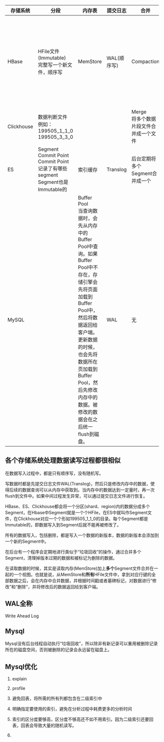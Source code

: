 

| 存储系统   | 分段                                                         | 内存表                                                       | 提交日志    | 合并                                        | 数据块                                                       |
| ---------- | ------------------------------------------------------------ | ------------------------------------------------------------ | ----------- | ------------------------------------------- | ------------------------------------------------------------ |
| HBase      | HFile文件(Immutable)<br />完整写一个新文件，顺序写           | MemStore                                                     | WAL(顺序写) | Compaction                                  | 默认64KB<br />查询时是将整个Block加载到内存<br />数据块会缓存在Block Cache |
| Clickhouse | 数据判断文件<br />例如：199505_1_1_0<br />199505_3_3_0       |                                                              |             | Merge<br />将多个数据片段文件合并成一个文件 |                                                              |
| ES         | Segment<br />Commit Point<br />Commit Point记录了有哪些segment<br />Segment也是Immutable的 | 索引缓存                                                     | Translog    | 后台定期将多个Segment合并成一个             |                                                              |
| MySQL      |                                                              | Buffer Pool<br />当查询数据时，会先从内存中的Buffer Pool中查询。如果Buffer Pool中不存在，存储引擎会先将页面加载到Buffer Pool中，然后将数据返回给客户端。<br />更新数据的时候，也会先将数据所在页加载到Buffer Pool，然后先修改内存中的数据。被修改的数据会在之后统一flush到磁盘。 | WAL         | 无                                          | 页，默认16KB<br />将一整个页面从磁盘读取到内存<br />buffer pool中存储的基本单位是页 |

## 各个存储系统处理数据读写过程都很相似

在数据写入过程中，都是只有顺序写，没有随机写。

写数据时都是先提交日志文件WAL(Translog)，然后只是修改内存中的数据，使得后续的数据查询可以从内存中获取到。当内存中的数据达到一定量时，再一次flush到文件中。如果中间过程发生异常，可以通过提交日志文件进行恢复。

HBase、ES、Clickhouse都会将一个分区(shard、region)内的数据分成多个Segment，在Hbase中Segment就是一个个HFile，在ES中就叫作Segment文件，在Clickhouse对应一个个形如199505_1_1_0的目录。每个Segment都是Immutable的，即数据写入到Segment后就不能再被修改了。

所有的数据写入，包括删除，都是写入一个数据的新版本，数据的新版本会添加到一个新的Segment中。

在后台有一个程序会定期地进行类似于“垃圾回收”的操作，通过合并多个Segment，清理掉版本过期的数据和被标记为删除的数据。

在读取数据的时候，其实是读取内存(MemStore)加上**多个**Segment文件合并在一起的一个视图。也就是说，从MemStore和**所有**HFile文件中，拿到对应行键的全部数据之后，会在内存中合并数据，并根据时间戳或者墓碑标记，对数据进行“修改”和“删除”，并将修改后的数据返回给到客户端。

## WAL全称

Write Ahead Log 

## Mysql

Mysql没有后台线程自动执行“垃圾回收”，所以除非有新记录可以重用被删除记录所在的磁盘空间，否则被删除的记录会永远留在磁盘上。

## Mysql优化

1. explain 

2. profile

3. 避免回表，将所需的所有列都包含在二级索引中
4. 明确指定要使用的索引，避免在分析过程中耗费更多的分析时间
5. 索引的区分度要够高，区分度不够高还不如不用索引。因为二级索引还要回表，回表会导致大量的随机读写。
6. 

